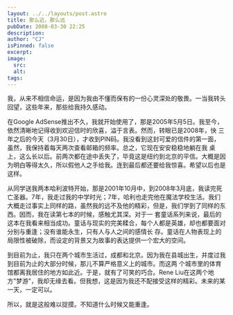```yaml
---
layout: ../../layouts/post.astro
title: 那么近，那么远
pubDate: 2008-03-30 22:25
description: 
author: "CJ"
isPinned: false
excerpt: 
image:
  src:
  alt:
tags: 
---
```

我，从来不相信命运，是因为我由不懂而保有的一份心灵深处的敬畏。一当我转头回望，这些年来，那些给我持久感动。

在Google AdSense推出不久，我就开始使用了，那是2005年5月5日。我至今，依然清晰地记得收到欢迎信时的欣喜，溢于言表。然而，转眼已是2008年，快 三年之后的今天（3月30日），才收到PIN码。我没看到这封可爱的信件的第一面，虽然，我保持着每天两次查看邮箱的频率。总之，它现在安安稳稳地躺在我 桌上，这么长以后。前两次都在途中丢失了，毕竟这是纽约到北京的平信。大概是因为明白等得太久，所以假他人之手给我。连到最后都还要给我惊喜。希望以后也是这样。

从同学送我两本哈利波特开始，那是2001年10月中，到2008年3月底，我读完死亡圣器。7年，我走过我的中学时光；7年，哈利也走完他在魔法学校生活。我们大概走过事实上同样的路，虽然我的远不及他的精彩，但是，我们学到了同样的东西。因而，我在读第七本的时候，感触尤其深。对于一 套童话系列来说，最后的这本在我看来相当成功。童话与现实的完美糅合，每个人都是英雄，却也都要面对分别与重逢；没有谁能永生，只有人与人之间的感情长 存。童话在人物表现上的局限性被破除，而设定的背景又为故事的表达提供一个宏大的空间。

到目前为止，我只在两个城市生活过，成都和北京。因为我在县城出生，并度过我到目前为止的大部分时候，那儿不算严格意义上的城市。而这两 个城市里的体育馆都离我居住的地方如此近。于是，就有了可笑的巧合。Rene Liu在这两个地方"梦游"，我却无缘去看。但我想，这是因为我还不配接受这样的精彩。未来的某一天，一定可以。

所以，就是这般难以捉摸。不知道什么时候又能重逢。
